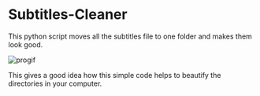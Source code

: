 # Subtitles-Cleaner
This python script moves all the subtitles file to one folder and makes them look good.


![progif](https://user-images.githubusercontent.com/46348137/62010493-1efc5500-b189-11e9-89a8-71b394c7715e.gif)



This gives a good idea how this simple code helps to beautify the directories in your computer.
